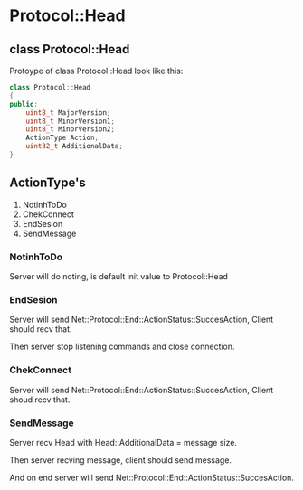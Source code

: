 # Protocol::Head

## class Protocol::Head

Protoype of class Protocol::Head look like this:

```cpp
class Protocol::Head
{
public:
    uint8_t MajorVersion;
    uint8_t MinorVersion1;
    uint8_t MinorVersion2;
    ActionType Action;
    uint32_t AdditionalData;
}
```

## ActionType's

1. NotinhToDo
2. ChekConnect
3. EndSesion
4. SendMessage

### NotinhToDo

Server will do noting, is default init value to Protocol::Head

### EndSesion

Server will send Net::Protocol::End::ActionStatus::SuccesAction,
Client should recv that.

Then server stop listening commands and close connection.

### ChekConnect

Server will send Net::Protocol::End::ActionStatus::SuccesAction,
Client shoud recv that.

### SendMessage

Server recv Head with Head::AdditionalData = message size.

Then server recving message,
client should send message.

And on end server will send Net::Protocol::End::ActionStatus::SuccesAction.
